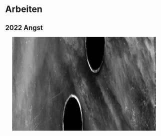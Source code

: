 # Arbeiten

## 2022 Angst
<p align="center">
  <img width="460" height="300" src=assets/images/banner_knopf.jpg>
</p>
